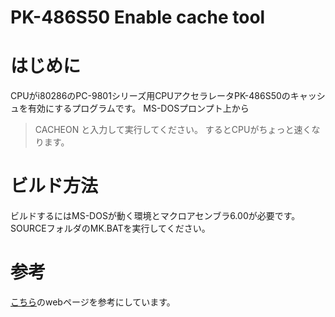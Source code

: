# PK-486S50 Enable cache tool

# はじめに
CPUがi80286のPC-9801シリーズ用CPUアクセラレータPK-486S50のキャッシュを有効にするプログラムです。 
MS-DOSプロンプト上から 
> CACHEON 
と入力して実行してください。 
するとCPUがちょっと速くなります。 

# ビルド方法
ビルドするにはMS-DOSが動く環境とマクロアセンブラ6.00が必要です。 
SOURCEフォルダのMK.BATを実行してください。 

# 参考
[こちら](https://hp.vector.co.jp/authors/VA000363/tech/ibm486.txt)のwebページを参考にしています。 
